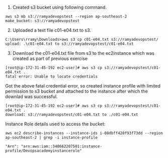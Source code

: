 1. Created s3 bucket using following command. 

```
aws s3 mb s3://ramyadevopstest --region ap-southeast-2
make_bucket: s3://ramyadevopstest

```

2. Uploaded a text file c01-e04.txt to s3.

```
C:\Users\rramy\Downloads>aws s3 cp c01-e04.txt s3://ramyadevopstest/
upload: .\c01-e04.txt to s3://ramyadevopstest/c01-e04.txt

```

3. Download the c01-e04.txt file from s3 to the ec2instance which was created as part of  previous exercise 

```
[root@ip-172-31-45-192 ec2-user]# aws s3 cp s3://ramyadevopstest/c01-e04.txt .
fatal error: Unable to locate credentials

```

Got the above fatal credential error, so created instance profile  with limited permission to s3 bucket and attached to the instance after which the downlad was successful.

```
[root@ip-172-31-45-192 ec2-user]# aws s3 cp s3://ramyadevopstest/c01-e04.txt .
download: s3://ramyadevopstest/c01-e04.txt to ./c01-e04.txt
```


Instance Role details used to access the bucket:
 
```
aws ec2 describe-instances --instance-ids i-08dbff420f93f73dd --region ap-southeast-2 | grep -i instance-profile

"Arn": "arn:aws:iam::348662207501:instance-profile/Devopsacademyinstancerole"
```



